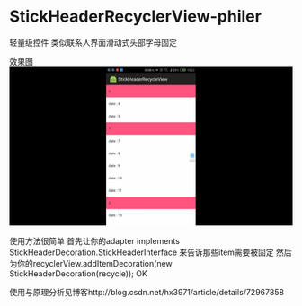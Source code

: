 # StickHeaderRecyclerView-philer
轻量级控件
类似联系人界面滑动式头部字母固定

效果图
![usage pic](./gif/stickheader.gif)


使用方法很简单
首先让你的adapter implements StickHeaderDecoration.StickHeaderInterface 
来告诉那些item需要被固定
然后为你的recyclerView.addItemDecoration(new StickHeaderDecoration(recycle));
OK

使用与原理分析见博客http://blog.csdn.net/hx3971/article/details/72967858
